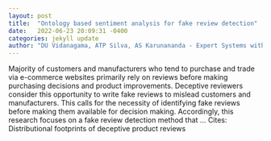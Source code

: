 ```yaml
---
layout: post
title:  "Ontology based sentiment analysis for fake review detection"
date:   2022-06-23 20:09:31 -0400
categories: jekyll update
author: "DU Vidanagama, ATP Silva, AS Karunananda - Expert Systems with Applications, 2022"
---
```

Majority of customers and manufacturers who tend to purchase and trade via e-commerce websites primarily rely on reviews before making purchasing decisions and product improvements. Deceptive reviewers consider this opportunity to write fake reviews to mislead customers and manufacturers. This calls for the necessity of identifying fake reviews before making them available for decision making. Accordingly, this research focuses on a fake review detection method that …
Cites: ‪Distributional footprints of deceptive product reviews‬  